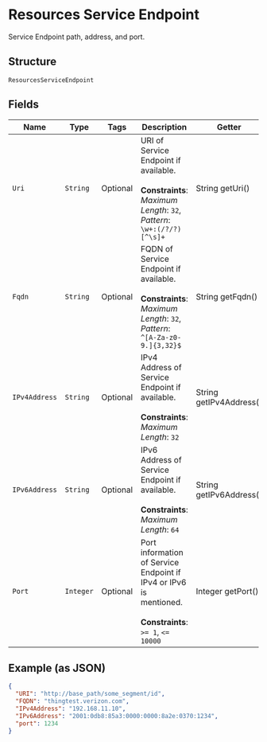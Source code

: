 
# Resources Service Endpoint

Service Endpoint path, address, and port.

## Structure

`ResourcesServiceEndpoint`

## Fields

| Name | Type | Tags | Description | Getter | Setter |
|  --- | --- | --- | --- | --- | --- |
| `Uri` | `String` | Optional | URI of Service Endpoint if available.<br><br>**Constraints**: *Maximum Length*: `32`, *Pattern*: `\w+:(/?/?)[^\s]+` | String getUri() | setUri(String uri) |
| `Fqdn` | `String` | Optional | FQDN of Service Endpoint if available.<br><br>**Constraints**: *Maximum Length*: `32`, *Pattern*: `^[A-Za-z0-9.]{3,32}$` | String getFqdn() | setFqdn(String fqdn) |
| `IPv4Address` | `String` | Optional | IPv4 Address of Service Endpoint if available.<br><br>**Constraints**: *Maximum Length*: `32` | String getIPv4Address() | setIPv4Address(String iPv4Address) |
| `IPv6Address` | `String` | Optional | IPv6 Address of Service Endpoint if available.<br><br>**Constraints**: *Maximum Length*: `64` | String getIPv6Address() | setIPv6Address(String iPv6Address) |
| `Port` | `Integer` | Optional | Port information of Service Endpoint if IPv4 or IPv6 is mentioned.<br><br>**Constraints**: `>= 1`, `<= 10000` | Integer getPort() | setPort(Integer port) |

## Example (as JSON)

```json
{
  "URI": "http://base_path/some_segment/id",
  "FQDN": "thingtest.verizon.com",
  "IPv4Address": "192.168.11.10",
  "IPv6Address": "2001:0db8:85a3:0000:0000:8a2e:0370:1234",
  "port": 1234
}
```

